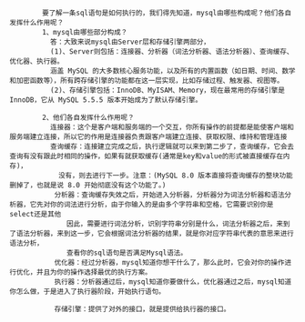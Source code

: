              
            要了解一条sql语句是如何执行的，我们得先知道，mysql由哪些构成呢？他们各自发挥什么作用呢？
            1、mysql由哪些部分构成？
              答：大致来说mysql由Server层和存储引擎两部分，
              (1)、Server则包括：连接器、分析器（词法分析器、语法分析器）、查询缓存、优化器、执行器。
              涵盖 MySQL 的大多数核心服务功能，以及所有的内置函数（如日期、时间、数学和加密函数等），所有跨存储引擎的功能都在这一层实现，比如存储过程、触发器、视图等。
              (2)、存储引擎包括：InnoDB、MyISAM、Memory，现在最常用的存储引擎是InnoDB，它从 MySQL 5.5.5 版本开始成为了默认存储引擎。
                
            2、他们各自发挥什么作用呢？
              连接器：这个是客户端和服务端的一个交互，你所有操作的前提都是能使客户端和服务端建立连接，所以它的作用是连接器负责跟客户端建立连接、获取权限、维持和管理连接
              查询缓存：连接建立完成之后，执行逻辑就可以来到第二步了，查询缓存，它会去查询有没有跟此时相同的操作，如果有就获取缓存(通常是key和value的形式被直接缓存在内存)，
                没有，则去进行下一步。注意：(MySQL 8.0 版本直接将查询缓存的整块功能删掉了，也就是说 8.0 开始彻底没有这个功能了。)
               分析器：查询缓存失效之后，开始进入分析器，分析器分为词法分析器和语法分析器，它先对你的词法进行分析，由于你输入的是由多个字符串和空格，它需要识别你是select还是其他
                  因此，需要进行词法分析，识别字符串分别是什么，词法分析器之后，来到了语法分析器，来到这一步，它会根据词法分析器的结果，就是你对应字符串代表的意思来进行语法分析，
                  查看你的sql语句是否满足Mysql语法。
               优化器：经过分析器，mysql知道你想干什么了，那么此时，它会对你的操作进行优化，并且为你的操作选择最优的执行方案。
               执行器：分析器通过后，mysql知道你要做什么，优化器通过之后，mysql知道你怎么做，于是进入了执行器阶段，开始执行语句。
               
               存储引擎：提供了对外的接口，就是提供给执行器的接口。
              
    
